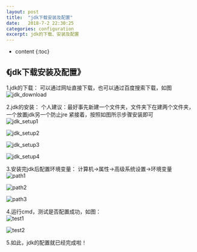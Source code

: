 ```yaml
---
layout: post
title:  "jdk下载安装及配置"
date:   2018-7-2 22:30:25
categories: configuration
excerpt: jdk的下载、安装及配置
---
```


* content
{:toc}

## 《jdk下载安装及配置》

 1.jdk的下载：
  可以通过网址直接下载，也可以通过百度搜索下载，如图            
  ![jdk_download]({{"/css/pics/myseventhblog/jdk_download.PNG"}})

 2.jdk的安装：
  个人建议：最好事先新建一个文件夹，文件夹下在建两个文件夹，一个放置jdk另一个防止jre
  紧接着，按照如图所示步骤安装即可                          
  ![jdk_setup1]({{"/css/pics/myseventhblog/jdk_setup1.PNG"}})
  
  ![jdk_setup2]({{"/css/pics/myseventhblog/jdk_setup2.PNG"}})
  
  ![jdk_setup3]({{"/css/pics/myseventhblog/jdk_setup3.PNG"}})
  
  ![jdk_setup4]({{"/css/pics/myseventhblog/jdk_setup4.PNG"}})
  
 3.安装完jdk后配置环境变量：
  计算机->属性->高级系统设置->环境变量             
  ![path1]({{"/css/pics/myseventhblog/path1.PNG"}})
  
  ![path2]({{"/css/pics/myseventhblog/path2.PNG"}})
  
  ![path3]({{"/css/pics/myseventhblog/path3.PNG"}})

4.运行cmd，测试是否配置成功，如图：                            
  ![test1]({{"/css/pics/myseventhblog/test1.PNG"}})
 
  ![test2]({{"/css/pics/myseventhblog/test2.PNG"}})
 
5.如此，jdk的配置就已经完成啦！